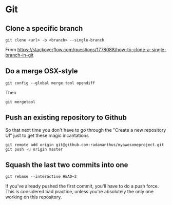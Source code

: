 # Git

## Clone a specific branch

```
git clone <url> -b <branch> --single-branch
```

From https://stackoverflow.com/questions/1778088/how-to-clone-a-single-branch-in-git

## Do a merge OSX-style

```
git config --global merge.tool opendiff
```

Then

```
git mergetool
```

## Push an existing repository to Github

So that next time you don't have to go through the "Create a new repository UI" just to get these magic incantations

```
git remote add origin git@github.com:radamanthus/myawesomeproject.git
git push -u origin master
```
## Squash the last two commits into one

```
git rebase --interactive HEAD~2
```

If you've already pushed the first commit, you'll have to do a push force. This is considered bad practice, unless you're absolutely the only one working on this repository.

